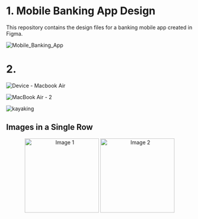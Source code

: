 # 1. Mobile Banking App Design

This repository contains the design files for a banking mobile app created in Figma.

![Mobile_Banking_App](https://github.com/sejalkoli/UI-Design/assets/116626091/27393b8b-49f7-48f4-831c-15edb1aa29be)


# 2. 
![Device - Macbook Air](https://github.com/user-attachments/assets/78bbfe1d-442c-415f-88b9-82c3c318604f)

![MacBook Air - 2](https://github.com/user-attachments/assets/ebe46d35-3d58-4722-a9a1-93c7e78628fb)

![kayaking](https://github.com/user-attachments/assets/a33cafad-57e6-42fa-84eb-588b4b50cb80)

## Images in a Single Row

<p align="center">
  <img src="https://github.com/user-attachments/assets/ebe46d35-3d58-4722-a9a1-93c7e78628fb" alt="Image 1" width="200"/>
  <img src="https://github.com/user-attachments/assets/a33cafad-57e6-42fa-84eb-588b4b50cb80" alt="Image 2" width="200"/>
</p>

